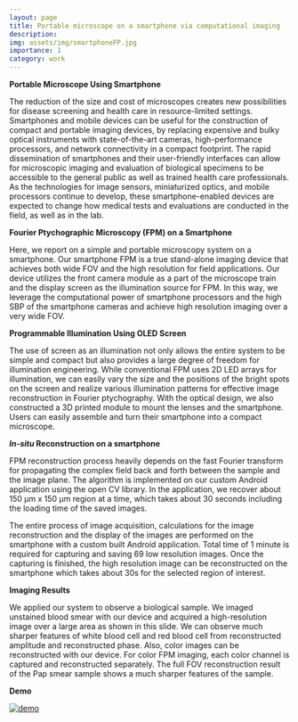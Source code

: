 ```yaml
---
layout: page
title: Portable microscope on a smartphone via computational imaging 
description: 
img: assets/img/smartphoneFP.jpg
importance: 1
category: work
---
```


**Portable Microscope Using Smartphone**

The reduction of the size and cost of microscopes creates new possibilities for disease screening and health care in resource-limited settings. Smartphones and mobile devices can be useful for the construction of compact and portable imaging devices, by replacing expensive and bulky optical instruments with state-of-the-art cameras, high-performance processors, and network connectivity in a compact footprint. The rapid dissemination of smartphones and their user-friendly interfaces can allow for microscopic imaging and evaluation of biological specimens to be accessible to the general public as well as trained health care professionals. As the technologies for image sensors, miniaturized optics, and mobile processors continue to develop, these smartphone-enabled devices are expected to change how medical tests and evaluations are conducted in the field, as well as in the lab.

**Fourier Ptychographic Microscopy (FPM) on a Smartphone**

Here, we report on a simple and portable microscopy system on a smartphone.  Our smartphone FPM is a true stand-alone imaging device that achieves both wide FOV and  the high resolution for field applications. Our device utilizes the front camera module as a part of the microscope train and the display screen as the illumination source for FPM. In this way, we leverage the computational power of smartphone processors and the high SBP of the smartphone cameras and achieve high resolution imaging over a very wide FOV.  

**Programmable Illumination Using OLED Screen**

The use of screen as an illumination not only allows the entire system to be simple and compact but also provides a large degree of freedom for illumination engineering. While conventional FPM uses 2D LED arrays for illumination, we can  easily vary the size and the positions of the bright spots on the screen and realize various illumination patterns for effective image reconstruction in Fourier ptychography. With the optical design, we also constructed a 3D printed module to mount the lenses and the smartphone. Users can easily assemble and turn their smartphone into a compact microscope. 

***In-situ* Reconstruction on a smartphone**

FPM reconstruction process heavily depends on the fast Fourier transform for propagating the complex field back and forth between the sample and the image plane. The algorithm is implemented on our custom Android application using the open CV library. In the application, we recover about 150 µm x 150 µm region at a time, which takes about 30 seconds including the loading time of the saved images. 

The entire process of image acquisition, calculations for the image reconstruction and the display of the images are performed on the smartphone with a custom built Android application. Total time of 1 minute is required for capturing and saving 69 low resolution images. Once the capturing is finished, the high resolution image can be reconstructed on the smartphone which takes about 30s for the selected region of interest. 

**Imaging Results**

We applied our system to observe a biological sample. We imaged unstained blood smear with our device and acquired a high-resolution image over a large area as shown in this slide.  We can observe much sharper features of white blood cell and red blood cell from reconstructed amplitude and reconstructed phase. Also, color images can be reconstructed with our device. For color FPM imaging, each color channel is captured and reconstructed separately. The full FOV reconstruction result of the Pap smear sample shows a much sharper features of the sample.

**Demo**

[![demo](https://img.youtube.com/vi/71nAhFhXI4A/0.jpg)](https://youtu.be/71nAhFhXI4A)





